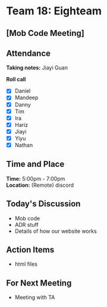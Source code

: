 # Team 18: Eighteam

## \[Mob Code Meeting\]
  
## Attendance
**Taking notes:** Jiayi Guan
  
**Roll call**
- [x] Daniel
- [x] Mandeep
- [x] Danny
- [x] Tim
- [x] Ira
- [x] Hariz
- [x] Jiayi
- [x] Yiyu
- [x] Nathan
  
## Time and Place
**Time:** 5:00pm - 7:00pm
<br/>
**Location:** (Remote) discord
  
## Today's Discussion
- Mob code
- ADR stuff
- Details of how our website works

  
## Action Items
- html files
 
## For Next Meeting
- Meeting with TA
